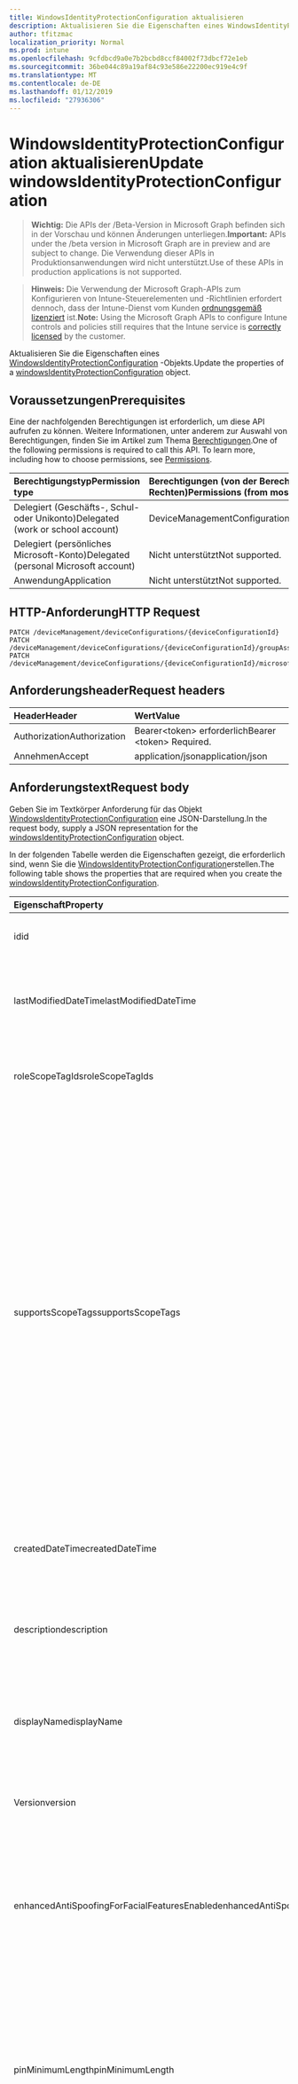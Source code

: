 ```yaml
---
title: WindowsIdentityProtectionConfiguration aktualisieren
description: Aktualisieren Sie die Eigenschaften eines WindowsIdentityProtectionConfiguration-Objekts.
author: tfitzmac
localization_priority: Normal
ms.prod: intune
ms.openlocfilehash: 9cfdbcd9a0e7b2bcbd8ccf84002f73dbcf72e1eb
ms.sourcegitcommit: 36be044c89a19af84c93e586e22200ec919e4c9f
ms.translationtype: MT
ms.contentlocale: de-DE
ms.lasthandoff: 01/12/2019
ms.locfileid: "27936306"
---
```

# <a name="update-windowsidentityprotectionconfiguration"></a><span data-ttu-id="c6562-103">WindowsIdentityProtectionConfiguration aktualisieren</span><span class="sxs-lookup"><span data-stu-id="c6562-103">Update windowsIdentityProtectionConfiguration</span></span>

> <span data-ttu-id="c6562-104">**Wichtig:** Die APIs der /Beta-Version in Microsoft Graph befinden sich in der Vorschau und können Änderungen unterliegen.</span><span class="sxs-lookup"><span data-stu-id="c6562-104">**Important:** APIs under the /beta version in Microsoft Graph are in preview and are subject to change.</span></span> <span data-ttu-id="c6562-105">Die Verwendung dieser APIs in Produktionsanwendungen wird nicht unterstützt.</span><span class="sxs-lookup"><span data-stu-id="c6562-105">Use of these APIs in production applications is not supported.</span></span>

> <span data-ttu-id="c6562-106">**Hinweis:** Die Verwendung der Microsoft Graph-APIs zum Konfigurieren von Intune-Steuerelementen und -Richtlinien erfordert dennoch, dass der Intune-Dienst vom Kunden [ordnungsgemäß lizenziert](https://go.microsoft.com/fwlink/?linkid=839381) ist.</span><span class="sxs-lookup"><span data-stu-id="c6562-106">**Note:** Using the Microsoft Graph APIs to configure Intune controls and policies still requires that the Intune service is [correctly licensed](https://go.microsoft.com/fwlink/?linkid=839381) by the customer.</span></span>

<span data-ttu-id="c6562-107">Aktualisieren Sie die Eigenschaften eines [WindowsIdentityProtectionConfiguration](../resources/intune-deviceconfig-windowsidentityprotectionconfiguration.md) -Objekts.</span><span class="sxs-lookup"><span data-stu-id="c6562-107">Update the properties of a [windowsIdentityProtectionConfiguration](../resources/intune-deviceconfig-windowsidentityprotectionconfiguration.md) object.</span></span>
## <a name="prerequisites"></a><span data-ttu-id="c6562-108">Voraussetzungen</span><span class="sxs-lookup"><span data-stu-id="c6562-108">Prerequisites</span></span>
<span data-ttu-id="c6562-p102">Eine der nachfolgenden Berechtigungen ist erforderlich, um diese API aufrufen zu können. Weitere Informationen, unter anderem zur Auswahl von Berechtigungen, finden Sie im Artikel zum Thema [Berechtigungen](/graph/permissions-reference).</span><span class="sxs-lookup"><span data-stu-id="c6562-p102">One of the following permissions is required to call this API. To learn more, including how to choose permissions, see [Permissions](/graph/permissions-reference).</span></span>

|<span data-ttu-id="c6562-111">Berechtigungstyp</span><span class="sxs-lookup"><span data-stu-id="c6562-111">Permission type</span></span>|<span data-ttu-id="c6562-112">Berechtigungen (von der Berechtigung mit den meisten Rechten zu der mit den wenigsten Rechten)</span><span class="sxs-lookup"><span data-stu-id="c6562-112">Permissions (from most to least privileged)</span></span>|
|:---|:---|
|<span data-ttu-id="c6562-113">Delegiert (Geschäfts-, Schul- oder Unikonto)</span><span class="sxs-lookup"><span data-stu-id="c6562-113">Delegated (work or school account)</span></span>|<span data-ttu-id="c6562-114">DeviceManagementConfiguration.ReadWrite.All</span><span class="sxs-lookup"><span data-stu-id="c6562-114">DeviceManagementConfiguration.ReadWrite.All</span></span>|
|<span data-ttu-id="c6562-115">Delegiert (persönliches Microsoft-Konto)</span><span class="sxs-lookup"><span data-stu-id="c6562-115">Delegated (personal Microsoft account)</span></span>|<span data-ttu-id="c6562-116">Nicht unterstützt</span><span class="sxs-lookup"><span data-stu-id="c6562-116">Not supported.</span></span>|
|<span data-ttu-id="c6562-117">Anwendung</span><span class="sxs-lookup"><span data-stu-id="c6562-117">Application</span></span>|<span data-ttu-id="c6562-118">Nicht unterstützt</span><span class="sxs-lookup"><span data-stu-id="c6562-118">Not supported.</span></span>|

## <a name="http-request"></a><span data-ttu-id="c6562-119">HTTP-Anforderung</span><span class="sxs-lookup"><span data-stu-id="c6562-119">HTTP Request</span></span>
<!-- {
  "blockType": "ignored"
}
-->
``` http
PATCH /deviceManagement/deviceConfigurations/{deviceConfigurationId}
PATCH /deviceManagement/deviceConfigurations/{deviceConfigurationId}/groupAssignments/{deviceConfigurationGroupAssignmentId}/deviceConfiguration
PATCH /deviceManagement/deviceConfigurations/{deviceConfigurationId}/microsoft.graph.windowsDomainJoinConfiguration/networkAccessConfigurations/{deviceConfigurationId}
```

## <a name="request-headers"></a><span data-ttu-id="c6562-120">Anforderungsheader</span><span class="sxs-lookup"><span data-stu-id="c6562-120">Request headers</span></span>
|<span data-ttu-id="c6562-121">Header</span><span class="sxs-lookup"><span data-stu-id="c6562-121">Header</span></span>|<span data-ttu-id="c6562-122">Wert</span><span class="sxs-lookup"><span data-stu-id="c6562-122">Value</span></span>|
|:---|:---|
|<span data-ttu-id="c6562-123">Authorization</span><span class="sxs-lookup"><span data-stu-id="c6562-123">Authorization</span></span>|<span data-ttu-id="c6562-124">Bearer&lt;token&gt; erforderlich</span><span class="sxs-lookup"><span data-stu-id="c6562-124">Bearer &lt;token&gt; Required.</span></span>|
|<span data-ttu-id="c6562-125">Annehmen</span><span class="sxs-lookup"><span data-stu-id="c6562-125">Accept</span></span>|<span data-ttu-id="c6562-126">application/json</span><span class="sxs-lookup"><span data-stu-id="c6562-126">application/json</span></span>|

## <a name="request-body"></a><span data-ttu-id="c6562-127">Anforderungstext</span><span class="sxs-lookup"><span data-stu-id="c6562-127">Request body</span></span>
<span data-ttu-id="c6562-128">Geben Sie im Textkörper Anforderung für das Objekt [WindowsIdentityProtectionConfiguration](../resources/intune-deviceconfig-windowsidentityprotectionconfiguration.md) eine JSON-Darstellung.</span><span class="sxs-lookup"><span data-stu-id="c6562-128">In the request body, supply a JSON representation for the [windowsIdentityProtectionConfiguration](../resources/intune-deviceconfig-windowsidentityprotectionconfiguration.md) object.</span></span>

<span data-ttu-id="c6562-129">In der folgenden Tabelle werden die Eigenschaften gezeigt, die erforderlich sind, wenn Sie die [WindowsIdentityProtectionConfiguration](../resources/intune-deviceconfig-windowsidentityprotectionconfiguration.md)erstellen.</span><span class="sxs-lookup"><span data-stu-id="c6562-129">The following table shows the properties that are required when you create the [windowsIdentityProtectionConfiguration](../resources/intune-deviceconfig-windowsidentityprotectionconfiguration.md).</span></span>

|<span data-ttu-id="c6562-130">Eigenschaft</span><span class="sxs-lookup"><span data-stu-id="c6562-130">Property</span></span>|<span data-ttu-id="c6562-131">Typ</span><span class="sxs-lookup"><span data-stu-id="c6562-131">Type</span></span>|<span data-ttu-id="c6562-132">Beschreibung</span><span class="sxs-lookup"><span data-stu-id="c6562-132">Description</span></span>|
|:---|:---|:---|
|<span data-ttu-id="c6562-133">id</span><span class="sxs-lookup"><span data-stu-id="c6562-133">id</span></span>|<span data-ttu-id="c6562-134">Zeichenfolge</span><span class="sxs-lookup"><span data-stu-id="c6562-134">String</span></span>|<span data-ttu-id="c6562-135">Schlüssel der Entität</span><span class="sxs-lookup"><span data-stu-id="c6562-135">Key of the entity.</span></span> <span data-ttu-id="c6562-136">Geerbt von [deviceConfiguration](../resources/intune-deviceconfig-deviceconfiguration.md).</span><span class="sxs-lookup"><span data-stu-id="c6562-136">Inherited from [deviceConfiguration](../resources/intune-deviceconfig-deviceconfiguration.md)</span></span>|
|<span data-ttu-id="c6562-137">lastModifiedDateTime</span><span class="sxs-lookup"><span data-stu-id="c6562-137">lastModifiedDateTime</span></span>|<span data-ttu-id="c6562-138">DateTimeOffset</span><span class="sxs-lookup"><span data-stu-id="c6562-138">DateTimeOffset</span></span>|<span data-ttu-id="c6562-139">Datum und Uhrzeit der letzten Änderung des Objekts.</span><span class="sxs-lookup"><span data-stu-id="c6562-139">DateTime the object was last modified.</span></span> <span data-ttu-id="c6562-140">Geerbt von [deviceConfiguration](../resources/intune-deviceconfig-deviceconfiguration.md).</span><span class="sxs-lookup"><span data-stu-id="c6562-140">Inherited from [deviceConfiguration](../resources/intune-deviceconfig-deviceconfiguration.md)</span></span>|
|<span data-ttu-id="c6562-141">roleScopeTagIds</span><span class="sxs-lookup"><span data-stu-id="c6562-141">roleScopeTagIds</span></span>|<span data-ttu-id="c6562-142">Collection von Objekten des Typs „String“</span><span class="sxs-lookup"><span data-stu-id="c6562-142">String collection</span></span>|<span data-ttu-id="c6562-143">Liste der Bereich Tags für diese Instanz der Entität.</span><span class="sxs-lookup"><span data-stu-id="c6562-143">List of Scope Tags for this Entity instance.</span></span> <span data-ttu-id="c6562-144">Geerbt von [deviceConfiguration](../resources/intune-deviceconfig-deviceconfiguration.md).</span><span class="sxs-lookup"><span data-stu-id="c6562-144">Inherited from [deviceConfiguration](../resources/intune-deviceconfig-deviceconfiguration.md)</span></span>|
|<span data-ttu-id="c6562-145">supportsScopeTags</span><span class="sxs-lookup"><span data-stu-id="c6562-145">supportsScopeTags</span></span>|<span data-ttu-id="c6562-146">Boolescher Wert</span><span class="sxs-lookup"><span data-stu-id="c6562-146">Boolean</span></span>|<span data-ttu-id="c6562-147">Gibt an, ob die zugrunde liegende Gerätekonfiguration die Zuweisung von Bereich Kategorien unterstützt.</span><span class="sxs-lookup"><span data-stu-id="c6562-147">Indicates whether or not the underlying Device Configuration supports the assignment of scope tags.</span></span> <span data-ttu-id="c6562-148">Zuweisen der ScopeTags-Eigenschaft ist nicht zulässig, wenn dieser Wert false ist und Entitäten nicht bereichsbezogenen Benutzern angezeigt werden.</span><span class="sxs-lookup"><span data-stu-id="c6562-148">Assigning to the ScopeTags property is not allowed when this value is false and entities will not be visible to scoped users.</span></span> <span data-ttu-id="c6562-149">Dies tritt für Legacy-Richtlinien in Silverlight erstellt und kann durch Löschen und Neuerstellen der Richtlinie in der Azure-Verwaltungsportal aufgelöst werden.</span><span class="sxs-lookup"><span data-stu-id="c6562-149">This occurs for Legacy policies created in Silverlight and can be resolved by deleting and recreating the policy in the Azure Portal.</span></span> <span data-ttu-id="c6562-150">Diese Eigenschaft ist schreibgeschützt.</span><span class="sxs-lookup"><span data-stu-id="c6562-150">This property is read-only.</span></span> <span data-ttu-id="c6562-151">Geerbt von [deviceConfiguration](../resources/intune-deviceconfig-deviceconfiguration.md).</span><span class="sxs-lookup"><span data-stu-id="c6562-151">Inherited from [deviceConfiguration](../resources/intune-deviceconfig-deviceconfiguration.md)</span></span>|
|<span data-ttu-id="c6562-152">createdDateTime</span><span class="sxs-lookup"><span data-stu-id="c6562-152">createdDateTime</span></span>|<span data-ttu-id="c6562-153">DateTimeOffset</span><span class="sxs-lookup"><span data-stu-id="c6562-153">DateTimeOffset</span></span>|<span data-ttu-id="c6562-154">Datum und Uhrzeit der Erstellung des Objekts.</span><span class="sxs-lookup"><span data-stu-id="c6562-154">DateTime the object was created.</span></span> <span data-ttu-id="c6562-155">Geerbt von [deviceConfiguration](../resources/intune-deviceconfig-deviceconfiguration.md).</span><span class="sxs-lookup"><span data-stu-id="c6562-155">Inherited from [deviceConfiguration](../resources/intune-deviceconfig-deviceconfiguration.md)</span></span>|
|<span data-ttu-id="c6562-156">description</span><span class="sxs-lookup"><span data-stu-id="c6562-156">description</span></span>|<span data-ttu-id="c6562-157">Zeichenfolge</span><span class="sxs-lookup"><span data-stu-id="c6562-157">String</span></span>|<span data-ttu-id="c6562-158">Beschreibung der Gerätekonfiguration (vom Administrator festgelegt).</span><span class="sxs-lookup"><span data-stu-id="c6562-158">Admin provided description of the Device Configuration.</span></span> <span data-ttu-id="c6562-159">Geerbt von [deviceConfiguration](../resources/intune-deviceconfig-deviceconfiguration.md).</span><span class="sxs-lookup"><span data-stu-id="c6562-159">Inherited from [deviceConfiguration](../resources/intune-deviceconfig-deviceconfiguration.md)</span></span>|
|<span data-ttu-id="c6562-160">displayName</span><span class="sxs-lookup"><span data-stu-id="c6562-160">displayName</span></span>|<span data-ttu-id="c6562-161">Zeichenfolge</span><span class="sxs-lookup"><span data-stu-id="c6562-161">String</span></span>|<span data-ttu-id="c6562-162">Name der Gerätekonfiguration (vom Administrator festgelegt).</span><span class="sxs-lookup"><span data-stu-id="c6562-162">Admin provided name of the device configuration.</span></span> <span data-ttu-id="c6562-163">Geerbt von [deviceConfiguration](../resources/intune-deviceconfig-deviceconfiguration.md).</span><span class="sxs-lookup"><span data-stu-id="c6562-163">Inherited from [deviceConfiguration](../resources/intune-deviceconfig-deviceconfiguration.md)</span></span>|
|<span data-ttu-id="c6562-164">Version</span><span class="sxs-lookup"><span data-stu-id="c6562-164">version</span></span>|<span data-ttu-id="c6562-165">Int32</span><span class="sxs-lookup"><span data-stu-id="c6562-165">Int32</span></span>|<span data-ttu-id="c6562-166">Version der Gerätekonfiguration.</span><span class="sxs-lookup"><span data-stu-id="c6562-166">Version of the device configuration.</span></span> <span data-ttu-id="c6562-167">Geerbt von [deviceConfiguration](../resources/intune-deviceconfig-deviceconfiguration.md).</span><span class="sxs-lookup"><span data-stu-id="c6562-167">Inherited from [deviceConfiguration](../resources/intune-deviceconfig-deviceconfiguration.md)</span></span>|
|<span data-ttu-id="c6562-168">enhancedAntiSpoofingForFacialFeaturesEnabled</span><span class="sxs-lookup"><span data-stu-id="c6562-168">enhancedAntiSpoofingForFacialFeaturesEnabled</span></span>|<span data-ttu-id="c6562-169">Boolescher Wert</span><span class="sxs-lookup"><span data-stu-id="c6562-169">Boolean</span></span>|<span data-ttu-id="c6562-170">Boolescher Wert verwendet, um erweiterte Anti-spoofing für die Spracherkennung auf Windows Hello Gesicht Authentifizierung Gesichtsausdruck Feature aktivieren.</span><span class="sxs-lookup"><span data-stu-id="c6562-170">Boolean value used to enable enhanced anti-spoofing for facial feature recognition on Windows Hello face authentication.</span></span>|
|<span data-ttu-id="c6562-171">pinMinimumLength</span><span class="sxs-lookup"><span data-stu-id="c6562-171">pinMinimumLength</span></span>|<span data-ttu-id="c6562-172">Int32</span><span class="sxs-lookup"><span data-stu-id="c6562-172">Int32</span></span>|<span data-ttu-id="c6562-173">Integer-Wert, der die Mindestanzahl der Zeichen für den Windows Hello für Business PIN benötigt wird.</span><span class="sxs-lookup"><span data-stu-id="c6562-173">Integer value that sets the minimum number of characters required for the Windows Hello for Business PIN.</span></span> <span data-ttu-id="c6562-174">Gültige Werte sind 4 bis 127 und kleiner als oder gleich dem Wert für die maximale PIN festlegen.</span><span class="sxs-lookup"><span data-stu-id="c6562-174">Valid values are 4 to 127 inclusive and less than or equal to the value set for the maximum PIN.</span></span> <span data-ttu-id="c6562-175">Gültige Werte 4 bis 127</span><span class="sxs-lookup"><span data-stu-id="c6562-175">Valid values 4 to 127</span></span>|
|<span data-ttu-id="c6562-176">pinMaximumLength</span><span class="sxs-lookup"><span data-stu-id="c6562-176">pinMaximumLength</span></span>|<span data-ttu-id="c6562-177">Int32</span><span class="sxs-lookup"><span data-stu-id="c6562-177">Int32</span></span>|<span data-ttu-id="c6562-178">Integer-Wert, der die maximale Anzahl der zulässigen Zeichen für die Arbeit PIN festlegt.</span><span class="sxs-lookup"><span data-stu-id="c6562-178">Integer value that sets the maximum number of characters allowed for the work PIN.</span></span> <span data-ttu-id="c6562-179">Gültige Werte sind 4 bis 127 inklusive und größer als oder gleich dem Wert für die minimale PIN festlegen.</span><span class="sxs-lookup"><span data-stu-id="c6562-179">Valid values are 4 to 127 inclusive and greater than or equal to the value set for the minimum PIN.</span></span> <span data-ttu-id="c6562-180">Gültige Werte 4 bis 127</span><span class="sxs-lookup"><span data-stu-id="c6562-180">Valid values 4 to 127</span></span>|
|<span data-ttu-id="c6562-181">pinUppercaseCharactersUsage</span><span class="sxs-lookup"><span data-stu-id="c6562-181">pinUppercaseCharactersUsage</span></span>|[<span data-ttu-id="c6562-182">configurationUsage</span><span class="sxs-lookup"><span data-stu-id="c6562-182">configurationUsage</span></span>](../resources/intune-deviceconfig-configurationusage.md)|<span data-ttu-id="c6562-183">Dieser Wert konfiguriert die Verwendung von Großbuchstaben in der Windows Hello für Business PIN ein.</span><span class="sxs-lookup"><span data-stu-id="c6562-183">This value configures the use of uppercase characters in the Windows Hello for Business PIN.</span></span> <span data-ttu-id="c6562-184">Mögliche Werte sind: `blocked`, `required` und `allowed`.</span><span class="sxs-lookup"><span data-stu-id="c6562-184">Possible values are: `blocked`, `required`, `allowed`.</span></span>|
|<span data-ttu-id="c6562-185">pinLowercaseCharactersUsage</span><span class="sxs-lookup"><span data-stu-id="c6562-185">pinLowercaseCharactersUsage</span></span>|[<span data-ttu-id="c6562-186">configurationUsage</span><span class="sxs-lookup"><span data-stu-id="c6562-186">configurationUsage</span></span>](../resources/intune-deviceconfig-configurationusage.md)|<span data-ttu-id="c6562-187">Dieser Wert konfiguriert die Verwendung von Kleinbuchstaben in der Windows Hello für Business PIN ein.</span><span class="sxs-lookup"><span data-stu-id="c6562-187">This value configures the use of lowercase characters in the Windows Hello for Business PIN.</span></span> <span data-ttu-id="c6562-188">Mögliche Werte sind: `blocked`, `required` und `allowed`.</span><span class="sxs-lookup"><span data-stu-id="c6562-188">Possible values are: `blocked`, `required`, `allowed`.</span></span>|
|<span data-ttu-id="c6562-189">pinSpecialCharactersUsage</span><span class="sxs-lookup"><span data-stu-id="c6562-189">pinSpecialCharactersUsage</span></span>|[<span data-ttu-id="c6562-190">configurationUsage</span><span class="sxs-lookup"><span data-stu-id="c6562-190">configurationUsage</span></span>](../resources/intune-deviceconfig-configurationusage.md)|<span data-ttu-id="c6562-191">Steuert die Möglichkeit, Sonderzeichen in der Windows Hello für Business PIN verwenden.</span><span class="sxs-lookup"><span data-stu-id="c6562-191">Controls the ability to use special characters in the Windows Hello for Business PIN.</span></span> <span data-ttu-id="c6562-192">Mögliche Werte sind: `blocked`, `required` und `allowed`.</span><span class="sxs-lookup"><span data-stu-id="c6562-192">Possible values are: `blocked`, `required`, `allowed`.</span></span>|
|<span data-ttu-id="c6562-193">pinExpirationInDays</span><span class="sxs-lookup"><span data-stu-id="c6562-193">pinExpirationInDays</span></span>|<span data-ttu-id="c6562-194">Int32</span><span class="sxs-lookup"><span data-stu-id="c6562-194">Int32</span></span>|<span data-ttu-id="c6562-195">Integer-Wert gibt den Zeitraum (in Tagen) an, dass eine PIN-Nummer verwendet werden kann, bevor das System den Benutzer es ändern müssen.</span><span class="sxs-lookup"><span data-stu-id="c6562-195">Integer value specifies the period (in days) that a PIN can be used before the system requires the user to change it.</span></span> <span data-ttu-id="c6562-196">Gültige Werte sind 0, 730.</span><span class="sxs-lookup"><span data-stu-id="c6562-196">Valid values are 0 to 730 inclusive.</span></span> <span data-ttu-id="c6562-197">Gültige Werte: 0 bis 730.</span><span class="sxs-lookup"><span data-stu-id="c6562-197">Valid values 0 to 730</span></span>|
|<span data-ttu-id="c6562-198">pinPreviousBlockCount</span><span class="sxs-lookup"><span data-stu-id="c6562-198">pinPreviousBlockCount</span></span>|<span data-ttu-id="c6562-199">Int32</span><span class="sxs-lookup"><span data-stu-id="c6562-199">Int32</span></span>|<span data-ttu-id="c6562-200">Steuert die Möglichkeit, zu verhindern, dass Benutzer die ältere PINs verwenden.</span><span class="sxs-lookup"><span data-stu-id="c6562-200">Controls the ability to prevent users from using past PINs.</span></span> <span data-ttu-id="c6562-201">Dies muss zwischen 0 und 50, einschließlich festgelegt werden, und die aktuelle PIN des Benutzers in diese Zählung eingeschlossen ist.</span><span class="sxs-lookup"><span data-stu-id="c6562-201">This must be set between 0 and 50, inclusive, and the current PIN of the user is included in that count.</span></span> <span data-ttu-id="c6562-202">Wenn auf 0 gesetzt, vorherigen PINs nicht gespeichert werden.</span><span class="sxs-lookup"><span data-stu-id="c6562-202">If set to 0, previous PINs are not stored.</span></span> <span data-ttu-id="c6562-203">PIN-Verlauf wird nicht beibehalten, über eine PIN zurücksetzen.</span><span class="sxs-lookup"><span data-stu-id="c6562-203">PIN history is not preserved through a PIN reset.</span></span> <span data-ttu-id="c6562-204">Gültige Werte: 0 bis 50.</span><span class="sxs-lookup"><span data-stu-id="c6562-204">Valid values 0 to 50</span></span>|
|<span data-ttu-id="c6562-205">pinRecoveryEnabled</span><span class="sxs-lookup"><span data-stu-id="c6562-205">pinRecoveryEnabled</span></span>|<span data-ttu-id="c6562-206">Boolescher Wert</span><span class="sxs-lookup"><span data-stu-id="c6562-206">Boolean</span></span>|<span data-ttu-id="c6562-207">Boolescher Wert, mit der einen Benutzer seine PIN mithilfe der Windows Hello für Recovery-Service Business PIN ändern kann.</span><span class="sxs-lookup"><span data-stu-id="c6562-207">Boolean value that enables a user to change their PIN by using the Windows Hello for Business PIN recovery service.</span></span>|
|<span data-ttu-id="c6562-208">securityDeviceRequired</span><span class="sxs-lookup"><span data-stu-id="c6562-208">securityDeviceRequired</span></span>|<span data-ttu-id="c6562-209">Boolescher Wert</span><span class="sxs-lookup"><span data-stu-id="c6562-209">Boolean</span></span>|<span data-ttu-id="c6562-210">Steuert, ob ein vertrauenswürdiger Platform-Modul (TPM) für die Bereitstellung von Windows Hello für Unternehmen erforderlich ist.</span><span class="sxs-lookup"><span data-stu-id="c6562-210">Controls whether to require a Trusted Platform Module (TPM) for provisioning Windows Hello for Business.</span></span> <span data-ttu-id="c6562-211">Ein TPM bietet einen zusätzliche Sicherheit-Vorteil, dass darauf gespeicherte Daten auf anderen Geräten verwendet werden können.</span><span class="sxs-lookup"><span data-stu-id="c6562-211">A TPM provides an additional security benefit in that data stored on it cannot be used on other devices.</span></span> <span data-ttu-id="c6562-212">Wenn auf False festgelegt, alle Geräte Windows Hello für Unternehmen bereitstellen können, auch wenn ein verwendbar TPM nicht vorhanden ist.</span><span class="sxs-lookup"><span data-stu-id="c6562-212">If set to False, all devices can provision Windows Hello for Business even if there is not a usable TPM.</span></span>|
|<span data-ttu-id="c6562-213">unlockWithBiometricsEnabled</span><span class="sxs-lookup"><span data-stu-id="c6562-213">unlockWithBiometricsEnabled</span></span>|<span data-ttu-id="c6562-214">Boolescher Wert</span><span class="sxs-lookup"><span data-stu-id="c6562-214">Boolean</span></span>|<span data-ttu-id="c6562-215">Steuert die Verwendung von biometrische Gesten, wie das Standardsymbol zurück und Fingerabdruck, als Alternative zu den Windows Hello für Business PIN an.</span><span class="sxs-lookup"><span data-stu-id="c6562-215">Controls the use of biometric gestures, such as face and fingerprint, as an alternative to the Windows Hello for Business PIN.</span></span>  <span data-ttu-id="c6562-216">Wenn es sich bei Festlegung auf "false", biometrische Gesten nicht zulässig sind.</span><span class="sxs-lookup"><span data-stu-id="c6562-216">If set to False, biometric gestures are not allowed.</span></span> <span data-ttu-id="c6562-217">Benutzer müssen eine PIN weiterhin als Sicherungskopie bei Fehlern konfigurieren.</span><span class="sxs-lookup"><span data-stu-id="c6562-217">Users must still configure a PIN as a backup in case of failures.</span></span>|
|<span data-ttu-id="c6562-218">useCertificatesForOnPremisesAuthEnabled</span><span class="sxs-lookup"><span data-stu-id="c6562-218">useCertificatesForOnPremisesAuthEnabled</span></span>|<span data-ttu-id="c6562-219">Boolescher Wert</span><span class="sxs-lookup"><span data-stu-id="c6562-219">Boolean</span></span>|<span data-ttu-id="c6562-220">Boolescher Wert, mit der Windows Hello für Unternehmen von Zertifikaten auf Standortbasierte Ressourcen authentifizieren kann.</span><span class="sxs-lookup"><span data-stu-id="c6562-220">Boolean value that enables Windows Hello for Business to use certificates to authenticate on-premise resources.</span></span>|
|<span data-ttu-id="c6562-221">windowsHelloForBusinessBlocked</span><span class="sxs-lookup"><span data-stu-id="c6562-221">windowsHelloForBusinessBlocked</span></span>|<span data-ttu-id="c6562-222">Boolescher Wert</span><span class="sxs-lookup"><span data-stu-id="c6562-222">Boolean</span></span>|<span data-ttu-id="c6562-223">Boolescher Wert, der Windows Hello für Unternehmen als Methode für die Anmeldung bei Windows blockiert.</span><span class="sxs-lookup"><span data-stu-id="c6562-223">Boolean value that blocks Windows Hello for Business as a method for signing into Windows.</span></span>|



## <a name="response"></a><span data-ttu-id="c6562-224">Antwort</span><span class="sxs-lookup"><span data-stu-id="c6562-224">Response</span></span>
<span data-ttu-id="c6562-225">Wenn der Vorgang erfolgreich war, gibt diese Methode einen `200 OK` Antwortcode und eine aktualisierte [WindowsIdentityProtectionConfiguration](../resources/intune-deviceconfig-windowsidentityprotectionconfiguration.md) -Objekts in der Antworttext.</span><span class="sxs-lookup"><span data-stu-id="c6562-225">If successful, this method returns a `200 OK` response code and an updated [windowsIdentityProtectionConfiguration](../resources/intune-deviceconfig-windowsidentityprotectionconfiguration.md) object in the response body.</span></span>

## <a name="example"></a><span data-ttu-id="c6562-226">Beispiel</span><span class="sxs-lookup"><span data-stu-id="c6562-226">Example</span></span>
### <a name="request"></a><span data-ttu-id="c6562-227">Anforderung</span><span class="sxs-lookup"><span data-stu-id="c6562-227">Request</span></span>
<span data-ttu-id="c6562-228">Nachfolgend sehen Sie ein Beispiel der Anforderung.</span><span class="sxs-lookup"><span data-stu-id="c6562-228">Here is an example of the request.</span></span>
``` http
PATCH https://graph.microsoft.com/beta/deviceManagement/deviceConfigurations/{deviceConfigurationId}
Content-type: application/json
Content-length: 761

{
  "lastModifiedDateTime": "2017-01-01T00:00:35.1329464-08:00",
  "roleScopeTagIds": [
    "Role Scope Tag Ids value"
  ],
  "supportsScopeTags": true,
  "description": "Description value",
  "displayName": "Display Name value",
  "version": 7,
  "enhancedAntiSpoofingForFacialFeaturesEnabled": true,
  "pinMinimumLength": 0,
  "pinMaximumLength": 0,
  "pinUppercaseCharactersUsage": "required",
  "pinLowercaseCharactersUsage": "required",
  "pinSpecialCharactersUsage": "required",
  "pinExpirationInDays": 3,
  "pinPreviousBlockCount": 5,
  "pinRecoveryEnabled": true,
  "securityDeviceRequired": true,
  "unlockWithBiometricsEnabled": true,
  "useCertificatesForOnPremisesAuthEnabled": true,
  "windowsHelloForBusinessBlocked": true
}
```

### <a name="response"></a><span data-ttu-id="c6562-229">Antwort</span><span class="sxs-lookup"><span data-stu-id="c6562-229">Response</span></span>
<span data-ttu-id="c6562-p120">Nachfolgend sehen Sie ein Beispiel der Antwort. Hinweis: Das hier gezeigte Antwortobjekt ist möglicherweise aus Platzgründen abgeschnitten. Von einem tatsächlichen Aufruf werden alle Eigenschaften zurückgegeben.</span><span class="sxs-lookup"><span data-stu-id="c6562-p120">Here is an example of the response. Note: The response object shown here may be truncated for brevity. All of the properties will be returned from an actual call.</span></span>
``` http
HTTP/1.1 200 OK
Content-Type: application/json
Content-Length: 946

{
  "@odata.type": "#microsoft.graph.windowsIdentityProtectionConfiguration",
  "id": "b2e64303-4303-b2e6-0343-e6b20343e6b2",
  "lastModifiedDateTime": "2017-01-01T00:00:35.1329464-08:00",
  "roleScopeTagIds": [
    "Role Scope Tag Ids value"
  ],
  "supportsScopeTags": true,
  "createdDateTime": "2017-01-01T00:02:43.5775965-08:00",
  "description": "Description value",
  "displayName": "Display Name value",
  "version": 7,
  "enhancedAntiSpoofingForFacialFeaturesEnabled": true,
  "pinMinimumLength": 0,
  "pinMaximumLength": 0,
  "pinUppercaseCharactersUsage": "required",
  "pinLowercaseCharactersUsage": "required",
  "pinSpecialCharactersUsage": "required",
  "pinExpirationInDays": 3,
  "pinPreviousBlockCount": 5,
  "pinRecoveryEnabled": true,
  "securityDeviceRequired": true,
  "unlockWithBiometricsEnabled": true,
  "useCertificatesForOnPremisesAuthEnabled": true,
  "windowsHelloForBusinessBlocked": true
}
```





